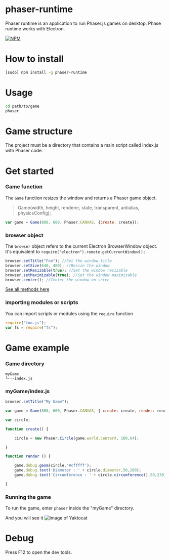 # phaser-runtime
Phaser runtime is an application to run Phaser.js games on desktop. Phase runtime works with Electron.

[![NPM](https://nodei.co/npm/phaser-runtime.png?downloads=true&downloadRank=true&stars=true)](https://nodei.co/npm/phaser-runtime/)

# How to install
```bash
[sudo] npm install -g phaser-runtime
```

# Usage
```bash
cd path/to/game
phaser
```
# Game structure
The project must be a directory that contains a main script called index.js with Phaser code.

# Get started

### Game function

The ```Game``` function resizes the window and returns a Phaser game object.

> Game(width, height, renderer, state, transparent, antialias, physicsConfig);

```javascript
var game = Game(800, 600, Phaser.CANVAS, {create: create});
```
### browser object

The ```browser``` object refers to the current Electron BrowserWindow object. It's equivalent to ```require("electron").remote.getCurrentWindow();```

```javascript
browser.setTitle("Foo"); //Set the window title
browser.setSize(640, 480); //Resize the window
browser.setResizable(true); //Set the window resizable
browser.setMaximizable(true); //Set the window maximizable
browser.center(); //Center the window on scree
```
[See all methods here](http://electron.atom.io/docs/api/browser-window/)

### importing modules or scripts

You can import scripts or modules using the ```require``` function

```javascript
require("foo.js");
var fs = require("fs");
```

# Game example

### Game directory

```
myGame
└---index.js
```

### myGame/index.js

```javascript
browser.setTitle("My Game");

var game = Game(800, 600, Phaser.CANVAS, { create: create, render: render });

var circle;

function create() {

	circle = new Phaser.Circle(game.world.centerX, 100,64);

}

function render () {

	game.debug.geom(circle,'#cfffff');
	game.debug.text('Diameter : ' + circle.diameter,50,200);
	game.debug.text('Circumference : ' + circle.circumference(),50,230);

}
```

### Running the game
To run the game, enter ```phaser``` inside the "myGame" directory.

And you will see it
![Image of Yaktocat](https://lh3.googleusercontent.com/u/0/d/0B4u0L5wy_IY8Q1NDd204NVVHUVE=s1600-k-iv1)

# Debug
Press F12 to open the dev tools.
